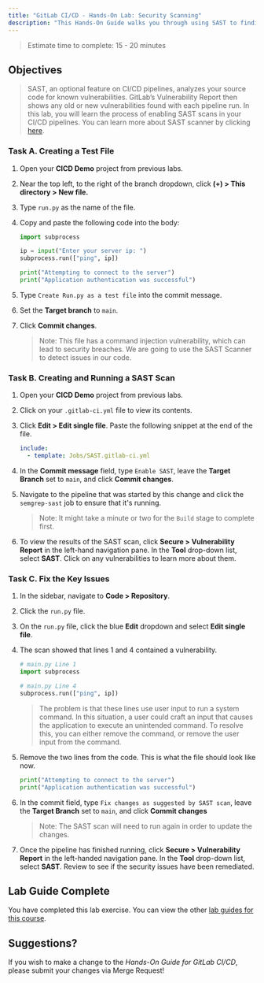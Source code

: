 ```yaml
---
title: "GitLab CI/CD - Hands-On Lab: Security Scanning"
description: "This Hands-On Guide walks you through using SAST to finding and fixing a security flaw in the code."
---
```


> Estimate time to complete: 15 - 20 minutes

## Objectives

> SAST, an optional feature on CI/CD pipelines, analyzes your source code for known vulnerabilities. GitLab’s Vulnerability Report then shows any old or new vulnerabilities found with each pipeline run. In this lab, you will learn the process of enabling SAST scans in your CI/CD pipelines. You can learn more about SAST scanner by clicking [here](https://docs.gitlab.com/ee/user/application_security/sast/).

### Task A. Creating a Test File

1. Open your **CICD Demo** project from previous labs.

1. Near the top left, to the right of the branch dropdown, click **(+) > This directory > New file.**

1. Type `run.py` as the name of the file.

1. Copy and paste the following code into the body:

    ```python
    import subprocess

    ip = input("Enter your server ip: ")
    subprocess.run(["ping", ip])

    print("Attempting to connect to the server")
    print("Application authentication was successful")
    ```

1. Type `Create Run.py as a test file` into the commit message.

1. Set the **Target branch** to `main`.

1. Click **Commit changes**.

    > Note: This file has a command injection vulnerability, which can lead to security breaches. We are going to use the SAST Scanner to detect issues in our code.

### Task B. Creating and Running a SAST Scan

1. Open your **CICD Demo** project from previous labs.

1. Click on your `.gitlab-ci.yml` file to view its contents.

1. Click **Edit > Edit single file**. Paste the following snippet at the end of the file.

    ```yml
    include:
      - template: Jobs/SAST.gitlab-ci.yml
    ```

1. In the **Commit message** field, type `Enable SAST`, leave the **Target Branch** set to `main`, and click **Commit changes**.

1. Navigate to the pipeline that was started by this change and click the `semgrep-sast` job to ensure that it's running. 

    > Note: It might take a minute or two for the `Build` stage to complete first.

1. To view the results of the SAST scan, click **Secure > Vulnerability Report** in the left-hand navigation pane. In the **Tool** drop-down list, select **SAST**. Click on any vulnerabilities to learn more about them.

### Task C. Fix the Key Issues

1. In the sidebar, navigate to **Code > Repository**.

1. Click the `run.py` file.

1. On the `run.py` file, click the blue **Edit** dropdown and select **Edit single file**.

1. The scan showed that lines 1 and 4 contained a vulnerability.

    ```python
    # main.py Line 1
    import subprocess
    ```

    ```python
    # main.py Line 4
    subprocess.run(["ping", ip])
    ```

    > The problem is that these lines use user input to run a system command. In this situation, a user could craft an input that causes the application to execute an unintended command. To resolve this, you can either remove the command, or remove the user input from the command.

1. Remove the two lines from the code. This is what the file should look like now.

    ```python
    print("Attempting to connect to the server")
    print("Application authentication was successful")
    ```

1. In the commit field, type `Fix changes as suggested by SAST scan`, leave the **Target Branch** set to `main`, and click **Commit changes**

    > Note: The SAST scan will need to run again in order to update the changes.

1. Once the pipeline has finished running, click **Secure > Vulnerability Report** in the left-handed navigation pane. In the **Tool** drop-down list, select **SAST**. Review to see if the security issues have been remediated.

## Lab Guide Complete

You have completed this lab exercise. You can view the other [lab guides for this course](/handbook/customer-success/professional-services-engineering/education-services/gitlabcicdhandson).

## Suggestions?

If you wish to make a change to the *Hands-On Guide for GitLab CI/CD*, please submit your changes via Merge Request!
